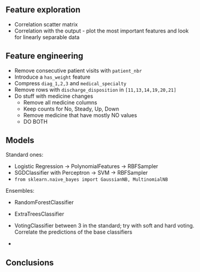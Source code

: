 ## Feature exploration

* Correlation scatter matrix
* Correlation with the output - plot the most important features and look for linearly separable data

## Feature engineering

* Remove consecutive patient visits with `patient_nbr`
* Introduce a `has_weight` feature
* Compress `diag_1,2,3` and `medical_specialty`
* Remove rows with `discharge_disposition` in `[11,13,14,19,20,21]`
* Do stuff with medicine changes
  * Remove all medicine columns
  * Keep counts for No, Steady, Up, Down
  * Remove medicine that have mostly NO values
  * DO BOTH

## Models

Standard ones:

* Logistic Regression -> PolynomialFeatures ->  RBFSampler
*  SGDClassifier with Perceptron -> SVM -> RBFSampler 
* `from sklearn.naive_bayes import GaussianNB, MultinomialNB`

Ensembles:

* RandomForestClassifier
* ExtraTreesClassifier

* VotingClassifier between 3 in the standard; try with soft and hard voting. Correlate the predictions of the base classifiers
* 

## Conclusions

